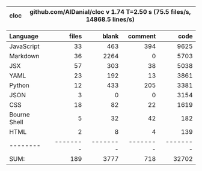 cloc|github.com/AlDanial/cloc v 1.74  T=2.50 s (75.5 files/s, 14868.5 lines/s)
--- | ---

Language|files|blank|comment|code
:-------|-------:|-------:|-------:|-------:
JavaScript|33|463|394|9625
Markdown|36|2264|0|5703
JSX|57|303|38|5038
YAML|23|192|13|3861
Python|12|433|205|3381
JSON|3|0|0|3154
CSS|18|82|22|1619
Bourne Shell|5|32|42|182
HTML|2|8|4|139
--------|--------|--------|--------|--------
SUM:|189|3777|718|32702
